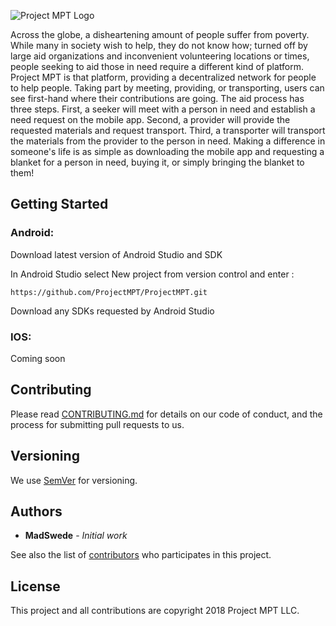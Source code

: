 
![Project MPT Logo](https://raw.githubusercontent.com/MadSwede/ProjectMPT/master/app/src/main/res/drawable-hdpi/logompt.png)


Across the globe, a disheartening amount of people suffer from poverty. While many in society wish to help, they do not know how; turned off by large aid organizations and inconvenient volunteering locations or times, people seeking to aid those in need require a different kind of platform. Project MPT is that platform, providing a decentralized network for people to help people. Taking part by meeting, providing, or transporting, users can see first-hand where their contributions are going. The aid process has three steps. First, a seeker will meet with a person in need and establish a need request on the mobile app. Second, a provider will provide the requested materials and request transport. Third, a transporter will transport the materials from the provider to the person in need. Making a difference in someone's life is as simple as downloading the mobile app and requesting a blanket for a person in need, buying it, or simply bringing the blanket to them!

## Getting Started

### Android: 
Download latest version of Android Studio and SDK

In Android Studio select New project from version control and enter :

```https://github.com/ProjectMPT/ProjectMPT.git```

Download any SDKs requested by Android Studio

### IOS: 
Coming soon

## Contributing

Please read [CONTRIBUTING.md](https://github.com/ProjectMPT/ProjectMPT/blob/master/Contributing.md) for details on our code of conduct, and the process for submitting pull requests to us.

## Versioning

We use [SemVer](http://semver.org/) for versioning. 

## Authors

* **MadSwede** - *Initial work* 

See also the list of [contributors](https://github.com/ProjectMPT/ProjectMPT/graphs/contributors) who participates in this project.

## License

This project and all contributions are copyright 2018 Project MPT LLC.
